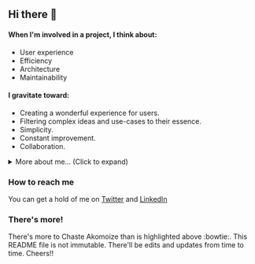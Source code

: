 ## Hi there 👋

#### When I'm involved in a project, I think about:
- User experience
- Efficiency
- Architecture
- Maintainability

#### I gravitate toward:
- Creating a wonderful experience for users.
- Filtering complex ideas and use-cases to their essence.
- Simplicity.
- Constant improvement.
- Collaboration.
  
<details>
  <summary>More about me... (Click to expand)</summary>
  
  #### I'm proficient in
  - Writing, editing and reviewing Kotlin code
    * using coroutines/Flow for structured concurrency.
    * using functions and higher order functions
    * using object oriented programming principles 
  - Modern Android Development
     * Substantial aptitude of most common Android components
     * Android Jetpack Library
     * Material Design
     * MVVM - *an architecture pattern recommended by Google*
  - REST APIs

</details>

### How to reach me
You can get a hold of me on [Twitter](https://twitter.com/oseluonamen_) and [LinkedIn](https://www.linkedin.com/in/chasteakomoize/)

### There's more!
There's more to Chaste Akomoize than is highlighted above :bowtie:. This README file is not immutable. There'll be edits and updates from time to time. Cheers!!












